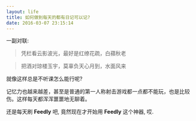 ```yaml
---
layout: life
title: 如何做到每天的都有日记可以记?
date: 2016-03-07 23:15:14
---
```


一副对联:
> 凭栏看云影波光，最好是红缭花疏，白蘋秋老

> 把酒对琼楼玉宇，莫辜负天心月到，水面风来

就像这样总是不听课怎么能行呢?

记忆力也越来越差，甚至是普通的第一人称射击游戏都一点都不能玩，也是比较伤。这样每天都浑浑噩噩地无聊着。

还是每天刷 **Feedly** 吧, 竟然现在才开始用 **Feedly** 这个神器, 哎. 
